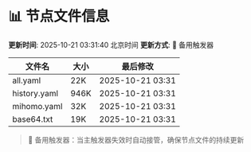 # 📊 节点文件信息

**更新时间**: 2025-10-21 03:31:40 北京时间
**更新方式**: 🔄 备用触发器

| 文件名 | 大小 | 最后修改 |
|--------|------|----------|
| all.yaml | 22K | 2025-10-21 03:31 |
| history.yaml | 946K | 2025-10-21 03:31 |
| mihomo.yaml | 32K | 2025-10-21 03:31 |
| base64.txt | 19K | 2025-10-21 03:31 |

> 🔄 备用触发器：当主触发器失效时自动接管，确保节点文件的持续更新

